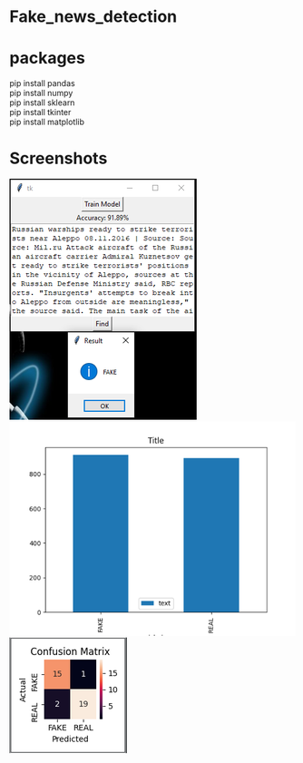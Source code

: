 # Fake_news_detection


# packages
pip install pandas<br />
pip install numpy<br />
pip install sklearn<br />
pip install tkinter<br />
pip install matplotlib<br />

# Screenshots
<img src="output.PNG"><br />
<img src="bar.png"><br />
<img src="confusion_matrix.PNG">
